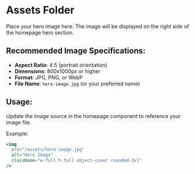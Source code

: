 # Assets Folder

Place your hero image here. The image will be displayed on the right side of the homepage hero section.

## Recommended Image Specifications:
- **Aspect Ratio**: 4:5 (portrait orientation)
- **Dimensions**: 800x1000px or higher
- **Format**: JPG, PNG, or WebP
- **File Name**: `hero-image.jpg` (or your preferred name)

## Usage:
Update the image source in the homepage component to reference your image file.

Example:
```jsx
<img 
  src="/assets/hero-image.jpg" 
  alt="Hero Image" 
  className="w-full h-full object-cover rounded-3xl"
/>
```
